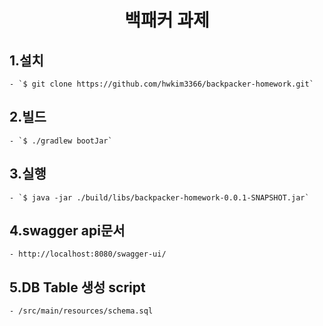 <div align="center">
<h1>백패커 과제</h1>
</div>

## 1.설치

    - `$ git clone https://github.com/hwkim3366/backpacker-homework.git`


## 2.빌드

    - `$ ./gradlew bootJar`


## 3.실행

    - `$ java -jar ./build/libs/backpacker-homework-0.0.1-SNAPSHOT.jar`


## 4.swagger api문서

    - http://localhost:8080/swagger-ui/


## 5.DB Table 생성 script

    - /src/main/resources/schema.sql
